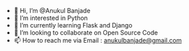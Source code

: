 - 👋 Hi, I’m @Anukul Banjade
- 👀 I’m interested in  Python
- 🌱 I’m currently learning Flask and Django
- 💞️ I’m looking to collaborate on Open Source Code
- 📫 How to reach me via Email : anukulbanjade@gmail.com

<!---
Anukul106/Anukul106 is a ✨ special ✨ repository because its `README.md` (this file) appears on your GitHub profile.
You can click the Preview link to take a look at your changes.
--->
